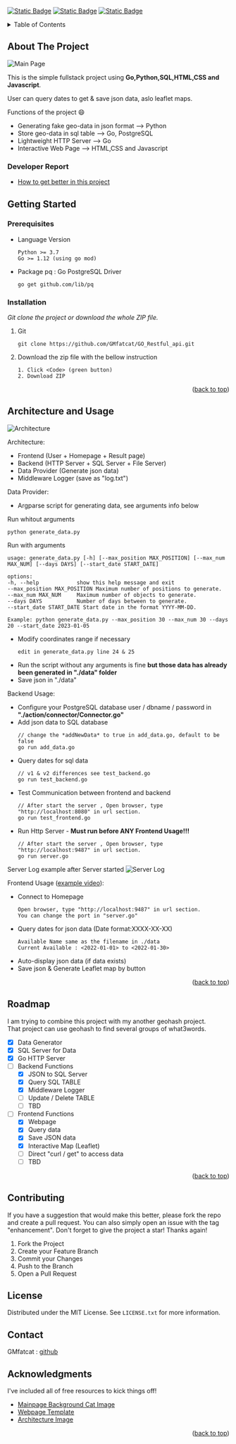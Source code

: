 <!--
*** Thanks for checking out the Best-README-Template. If you have a suggestion
*** that would make this better, please fork the repo and create a pull request
*** or simply open an issue with the tag "enhancement".
*** Don't forget to give the project a star!
*** Thanks again! Now go create something AMAZING! :D
-->
<a name="readme-top"></a>
[![Static Badge](https://img.shields.io/badge/Python-3.10-green)](https://www.python.org/) [![Static Badge](https://img.shields.io/badge/Go-1.19-green)](https://go.dev/) [![Static Badge](https://img.shields.io/badge/PostgreSQL-16.1-green)](https://www.postgresql.org/)

<!-- TABLE OF CONTENTS -->
<details>
  <summary>Table of Contents</summary>
  <ol>
    <li>
      <a href="#about-the-project">About The Project</a>
      <ul>
        <li><a href="#developer-report">Developer Report</a></li>
      </ul>
    </li>
    <li>
      <a href="#getting-started">Getting Started</a>
      <ul>
        <li><a href="#prerequisites">Prerequisites</a></li>
        <li><a href="#installation">Installation</a></li>
      </ul>
    </li>
    <li><a href="#architecture-and-usage">Architecture and Usage</a></li>
    <li><a href="#roadmap">Roadmap</a></li>
    <li><a href="#contributing">Contributing</a></li>
    <li><a href="#license">License</a></li>
    <li><a href="#contact">Contact</a></li>
    <li><a href="#acknowledgments">Acknowledgments</a></li>
  </ol>
</details>



<!-- ABOUT THE PROJECT -->
## About The Project

![Main Page](/repo_asset/mainpage.png)

This is the simple fullstack project using **Go,Python,SQL,HTML,CSS and Javascript**.
    
User can query dates to get & save json data, aslo leaflet maps.

Functions of the project :smile:
* Generating fake geo-data in json format --> Python
* Store geo-data in sql table --> Go, PostgreSQL
* Lightweight HTTP Server --> Go
* Interactive Web Page --> HTML,CSS and Javascript

### Developer Report

* [How to get better in this project](/repo_asset/Developer_Report.md)

<!-- GETTING STARTED -->
## Getting Started

### Prerequisites

* Language Version
  ```
  Python >= 3.7
  Go >= 1.12 (using go mod)
  ```
* Package
pq : Go PostgreSQL Driver
  ```
  go get github.com/lib/pq
  ```

### Installation

_Git clone the project or download the whole ZIP file._

1. Git
   ```
   git clone https://github.com/GMfatcat/GO_Restful_api.git
   ```
2. Download the zip file with the bellow instruction
   ```
   1. Click <Code> (green button)
   2. Download ZIP
   ```

<p align="right">(<a href="#readme-top">back to top</a>)</p>

<!-- USAGE EXAMPLES -->
## Architecture and Usage

![Architecture](/repo_asset/architecture.png)

Architecture:
* Frontend (User + Homepage + Result page)
* Backend (HTTP Server + SQL Server + File Server)
* Data Provider (Generate json data)
* Middleware Logger (save as "log.txt")

Data Provider:
* Argparse script for generating data, see arguments info below  

Run whitout arguments
   ```
   python generate_data.py
   ```
Run with arguments
   ```
   usage: generate_data.py [-h] [--max_position MAX_POSITION] [--max_num MAX_NUM] [--days DAYS] [--start_date START_DATE]

   options:
  -h, --help            show this help message and exit
  --max_position MAX_POSITION Maximum number of positions to generate.
  --max_num MAX_NUM     Maximum number of objects to generate.
  --days DAYS           Number of days between to generate.
  --start_date START_DATE Start date in the format YYYY-MM-DD.

  Example: python generate_data.py --max_position 30 --max_num 30 --days 20 --start_date 2023-01-05
   ```
* Modify coordinates range if necessary
   ```
   edit in generate_data.py line 24 & 25
   ```
* Run the script without any arguments is fine **but those data has already been generated in "./data" folder**
* Save json in "./data"

Backend Usage:
* Configure your PostgreSQL database user / dbname / password in **"./action/connector/Connector.go"**
* Add json data to SQL database
   ```
   // change the *addNewData* to true in add_data.go, default to be false
   go run add_data.go
   ```
* Query dates for sql data
   ```
   // v1 & v2 differences see test_backend.go
   go run test_backend.go
   ```
* Test Communication between frontend and backend
   ```
   // After start the server , Open browser, type "http://localhost:8080" in url section.
   go run test_frontend.go
   ```
* Run Http Server - **Must run before ANY Frontend Usage!!!**
   ```
   // After start the server , Open browser, type "http://localhost:9487" in url section.
   go run server.go
   ```
Server Log example after Server started
![Server Log](/repo_asset/server-log.jpg)

Frontend Usage ([example video](https://youtu.be/vzdCxp50BXs)):
* Connect to Homepage
   ```
   Open browser, type "http://localhost:9487" in url section.
   You can change the port in "server.go"
   ```
* Query dates for json data (Date format:XXXX-XX-XX)
   ```
   Available Name same as the filename in ./data
   Current Available : <2022-01-01> to <2022-01-30> 
   ```
* Auto-display json data (if data exists)
* Save json & Generate Leaflet map by button

<p align="right">(<a href="#readme-top">back to top</a>)</p>


<!-- ROADMAP -->
## Roadmap

I am trying to combine this project with my another geohash project.  
That project can use geohash to find several groups of what3words.  

- [x] Data Generator
- [x] SQL Server for Data
- [x] Go HTTP Server
- [ ] Backend Functions
    - [x] JSON to SQL Server
    - [x] Query SQL TABLE
    - [x] Middleware Logger
    - [ ] Update / Delete TABLE
    - [ ] TBD
- [ ] Frontend Functions
    - [x] Webpage
    - [x] Query data
    - [x] Save JSON data
    - [x] Interactive Map (Leaflet)
    - [ ] Direct "curl / get" to access data
    - [ ] TBD

<p align="right">(<a href="#readme-top">back to top</a>)</p>

<!-- CONTRIBUTING -->
## Contributing

If you have a suggestion that would make this better, please fork the repo and create a pull request. You can also simply open an issue with the tag "enhancement".
Don't forget to give the project a star! Thanks again!

1. Fork the Project
2. Create your Feature Branch
3. Commit your Changes
4. Push to the Branch
5. Open a Pull Request

<!-- LICENSE -->
## License

Distributed under the MIT License. See `LICENSE.txt` for more information.

<!-- CONTACT -->
## Contact

GMfatcat : [github](https://github.com/GMfatcat)

<!-- ACKNOWLEDGMENTS -->
## Acknowledgments

I've included all of free resources to kick things off!

* [Mainpage Background Cat Image](https://playgroundai.com/)
* [Webpage Template](https://bootstrapmade.com/append-bootstrap-website-template/)
* [Architecture Image](https://excalidraw.com/)

<p align="right">(<a href="#readme-top">back to top</a>)</p>
